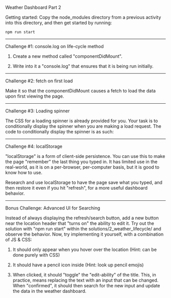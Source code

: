 Weather Dashboard Part 2

Getting started:
Copy the node_modules directory from a previous activity into this
directory, and then get started by running:

    npm run start

----------------------
Challenge #1: console.log on life-cycle method

1. Create a new method called "componentDidMount".

2. Write into it a "console.log" that ensures that it is being run
initially.


----------------------
Challenge #2: fetch on first load

Make it so that the componentDidMount causes a fetch to load the data
upon first viewing the page.



----------------------
Challenge #3: Loading spinner

The CSS for a loading spinner is already provided for you. Your task is
to conditionally display the spinner when you are making a load request.
The code to conditionally display the spinner is as such:



----------------------
Challenge #4: localStorage

"localStorage" is a form of client-side persistence. You can use this to
make the page "remember" the last thing you typed in. It has limited use
in the real-world, as it is on a per-browser, per-computer basis, but it
is good to know how to use.

Research and use localStorage to have the page save what you typed, and
then restore it even if you hit "refresh", for a more useful dashboard
behavior.



----------------------
Bonus Challenge: Advanced UI for Searching

Instead of always displaying the refresh/search button, add a new button
near the location header that "turns on" the ability to edit it.  Try
out the solution with "npm run start" within the
solutions/2_weather_lifecycle/ and observe the behavior. Now, try
implementing it yourself, with a combination of JS & CSS:

1. It should only appear when you hover over the location (Hint: can be
done purely with CSS)

2. It should have a pencil icon inside (Hint: look up pencil emojis)

3. When clicked, it should "toggle" the "edit-ability" of the title.
This, in practice, means replacing the text with an input that can be
changed. When "confirmed", it should then search for the new input and
update the data in the weather dashboard.

